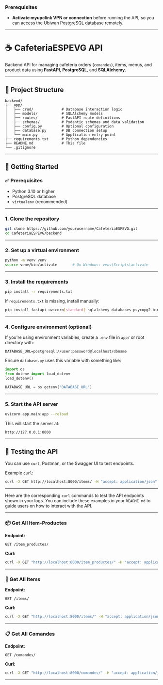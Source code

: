 ### Prerequisites

* **Activate myupclink VPN or connection** before running the API, so you can access the Ubiwan PostgreSQL database remotely.

---

# ☕ CafeteriaESPEVG API

Backend API for managing cafeteria orders (`comandes`), items, menus, and product data using **FastAPI**, **PostgreSQL**, and **SQLAlchemy**.

---

## 📁 Project Structure

```
backend/
├── app/
│   ├── crud/             # Database interaction logic
│   ├── models/           # SQLAlchemy models
│   ├── routes/           # FastAPI route definitions
│   ├── schemas/          # Pydantic schemas and data validation
│   ├── config.py         # Optional configuration
│   ├── database.py       # DB connection setup
│   └── main.py           # Application entry point
├── requirements.txt      # Python dependencies
├── README.md             # This file
└── .gitignore
```

---

## 🚀 Getting Started

### ✅ Prerequisites

* Python 3.10 or higher
* PostgreSQL database
* `virtualenv` (recommended)

---

### 1. Clone the repository

```bash
git clone https://github.com/yourusername/CafeteriaESPEVG.git
cd CafeteriaESPEVG/backend
```

---

### 2. Set up a virtual environment

```bash
python -m venv venv
source venv/bin/activate       # On Windows: venv\Scripts\activate
```

---

### 3. Install the requirements

```bash
pip install -r requirements.txt
```

If `requirements.txt` is missing, install manually:

```bash
pip install fastapi uvicorn[standard] sqlalchemy databases psycopg2-binary pydantic python-dotenv
```

---

### 4. Configure environment (optional)

If you're using environment variables, create a `.env` file in `app/` or root directory with:

```env
DATABASE_URL=postgresql://user:password@localhost/dbname
```

Ensure `database.py` uses this variable with something like:

```python
import os
from dotenv import load_dotenv
load_dotenv()

DATABASE_URL = os.getenv("DATABASE_URL")
```

---

### 5. Start the API server

```bash
uvicorn app.main:app --reload
```

This will start the server at:

```
http://127.0.0.1:8000
```

---

## 🧪 Testing the API

You can use `curl`, Postman, or the Swagger UI to test endpoints.

Example `curl`:

```bash
curl -X GET http://localhost:8000/items/ -H "accept: application/json"
```

---

Here are the corresponding `curl` commands to test the API endpoints shown in your logs. You can include these examples in your `README.md` to guide users on how to interact with the API.

---

### 📦 **Get All Item-Productes**

**Endpoint:**

```http
GET /item_productes/
```

**Curl:**

```bash
curl -X GET "http://localhost:8000/item_productes/" -H "accept: application/json"
```

---

### 🛒 **Get All Items**

**Endpoint:**

```http
GET /items/
```

**Curl:**

```bash
curl -X GET "http://localhost:8000/items/" -H "accept: application/json"
```

---

### 📋 **Get All Comandes**

**Endpoint:**

```http
GET /comandes/
```

**Curl:**

```bash
curl -X GET "http://localhost:8000/comandes/" -H "accept: application/json"
```

---
